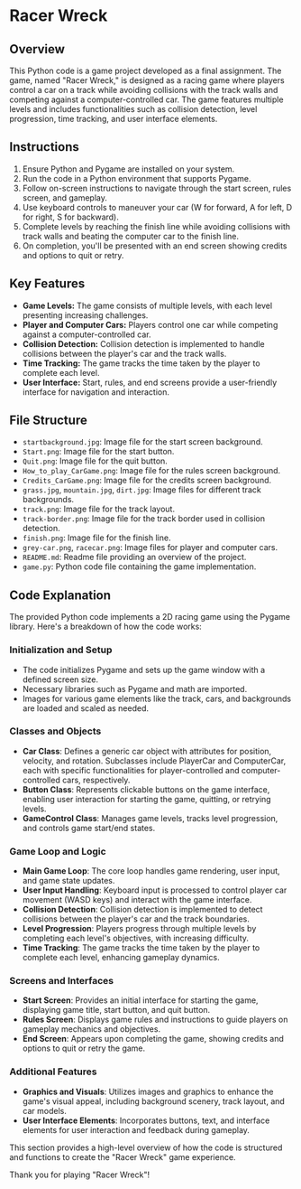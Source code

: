 # Racer Wreck

## Overview
This Python code is a game project developed as a final assignment. The game, named "Racer Wreck," is designed as a racing game where players control a car on a track while avoiding collisions with the track walls and competing against a computer-controlled car. The game features multiple levels and includes functionalities such as collision detection, level progression, time tracking, and user interface elements.

## Instructions
1. Ensure Python and Pygame are installed on your system.
2. Run the code in a Python environment that supports Pygame.
3. Follow on-screen instructions to navigate through the start screen, rules screen, and gameplay.
4. Use keyboard controls to maneuver your car (W for forward, A for left, D for right, S for backward).
5. Complete levels by reaching the finish line while avoiding collisions with track walls and beating the computer car to the finish line.
6. On completion, you'll be presented with an end screen showing credits and options to quit or retry.

## Key Features
- **Game Levels:** The game consists of multiple levels, with each level presenting increasing challenges.
- **Player and Computer Cars:** Players control one car while competing against a computer-controlled car.
- **Collision Detection:** Collision detection is implemented to handle collisions between the player's car and the track walls.
- **Time Tracking:** The game tracks the time taken by the player to complete each level.
- **User Interface:** Start, rules, and end screens provide a user-friendly interface for navigation and interaction.

## File Structure
- `startbackground.jpg`: Image file for the start screen background.
- `Start.png`: Image file for the start button.
- `Quit.png`: Image file for the quit button.
- `How_to_play_CarGame.png`: Image file for the rules screen background.
- `Credits_CarGame.png`: Image file for the credits screen background.
- `grass.jpg`, `mountain.jpg`, `dirt.jpg`: Image files for different track backgrounds.
- `track.png`: Image file for the track layout.
- `track-border.png`: Image file for the track border used in collision detection.
- `finish.png`: Image file for the finish line.
- `grey-car.png`, `racecar.png`: Image files for player and computer cars.
- `README.md`: Readme file providing an overview of the project.
- `game.py`: Python code file containing the game implementation.

## Code Explanation

The provided Python code implements a 2D racing game using the Pygame library. Here's a breakdown of how the code works:

### Initialization and Setup
- The code initializes Pygame and sets up the game window with a defined screen size.
- Necessary libraries such as Pygame and math are imported.
- Images for various game elements like the track, cars, and backgrounds are loaded and scaled as needed.

### Classes and Objects
- **Car Class**: Defines a generic car object with attributes for position, velocity, and rotation. Subclasses include PlayerCar and ComputerCar, each with specific functionalities for player-controlled and computer-controlled cars, respectively.
- **Button Class**: Represents clickable buttons on the game interface, enabling user interaction for starting the game, quitting, or retrying levels.
- **GameControl Class**: Manages game levels, tracks level progression, and controls game start/end states.

### Game Loop and Logic
- **Main Game Loop**: The core loop handles game rendering, user input, and game state updates.
- **User Input Handling**: Keyboard input is processed to control player car movement (WASD keys) and interact with the game interface.
- **Collision Detection**: Collision detection is implemented to detect collisions between the player's car and the track boundaries.
- **Level Progression**: Players progress through multiple levels by completing each level's objectives, with increasing difficulty.
- **Time Tracking**: The game tracks the time taken by the player to complete each level, enhancing gameplay dynamics.

### Screens and Interfaces
- **Start Screen**: Provides an initial interface for starting the game, displaying game title, start button, and quit button.
- **Rules Screen**: Displays game rules and instructions to guide players on gameplay mechanics and objectives.
- **End Screen**: Appears upon completing the game, showing credits and options to quit or retry the game.

### Additional Features
- **Graphics and Visuals**: Utilizes images and graphics to enhance the game's visual appeal, including background scenery, track layout, and car models.
- **User Interface Elements**: Incorporates buttons, text, and interface elements for user interaction and feedback during gameplay.

This section provides a high-level overview of how the code is structured and functions to create the "Racer Wreck" game experience.

Thank you for playing "Racer Wreck"!
